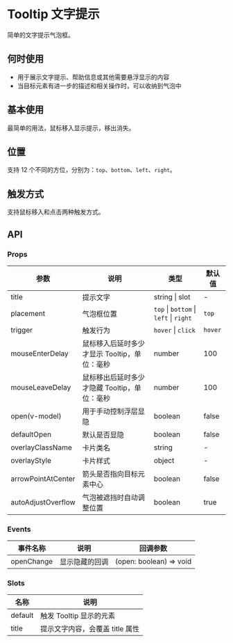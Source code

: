 <script setup>
import Default from './default.vue'
import Placement from './placement.vue'
import Trigger from './trigger.vue'
</script>

# Tooltip 文字提示

简单的文字提示气泡框。

## 何时使用

- 用于展示文字提示、帮助信息或其他需要悬浮显示的内容
- 当目标元素有进一步的描述和相关操作时，可以收纳到气泡中

## 基本使用

最简单的用法，鼠标移入显示提示，移出消失。

<Preview comp-name="Tooltip" demo-name="default">
  <Default />
</Preview>

## 位置

支持 12 个不同的方位，分别为：`top`、`bottom`、`left`、`right`。

<Preview comp-name="Tooltip" demo-name="placement">
  <Placement />
</Preview>

## 触发方式

支持鼠标移入和点击两种触发方式。

<Preview comp-name="Tooltip" demo-name="trigger">
  <Trigger />
</Preview>

## API

### Props

| 参数               | 说明                                         | 类型                                   | 默认值  |
| ------------------ | -------------------------------------------- | -------------------------------------- | ------- |
| title              | 提示文字                                     | string \| slot                         | -       |
| placement          | 气泡框位置                                   | `top` \| `bottom` \| `left` \| `right` | `top`   |
| trigger            | 触发行为                                     | `hover` \| `click`                     | `hover` |
| mouseEnterDelay    | 鼠标移入后延时多少才显示 Tooltip，单位：毫秒 | number                                 | 100     |
| mouseLeaveDelay    | 鼠标移出后延时多少才隐藏 Tooltip，单位：毫秒 | number                                 | 100     |
| open(v-model)      | 用于手动控制浮层显隐                         | boolean                                | false   |
| defaultOpen        | 默认是否显隐                                 | boolean                                | false   |
| overlayClassName   | 卡片类名                                     | string                                 | -       |
| overlayStyle       | 卡片样式                                     | object                                 | -       |
| arrowPointAtCenter | 箭头是否指向目标元素中心                     | boolean                                | false   |
| autoAdjustOverflow | 气泡被遮挡时自动调整位置                     | boolean                                | true    |

### Events

| 事件名称   | 说明           | 回调参数                |
| ---------- | -------------- | ----------------------- |
| openChange | 显示隐藏的回调 | (open: boolean) => void |

### Slots

| 名称    | 说明                            |
| ------- | ------------------------------- |
| default | 触发 Tooltip 显示的元素         |
| title   | 提示文字内容，会覆盖 title 属性 |
